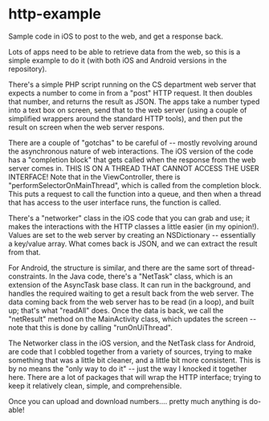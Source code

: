 # http-example
Sample code in iOS to post to the web, and get a response back.

Lots of apps need to be able to retrieve data from the web, so this is a simple example to do it (with both iOS and Android versions in the repository).

There's a simple PHP script running on the CS department web server that expects a number to come in from a "post" HTTP request. It then doubles that number, and returns the result as JSON.  The apps take a number typed into a text box on screen, send that to the web server (using a couple of simplified wrappers around the standard HTTP tools), and then put the result on screen when the web server respons.

There are a couple of "gotchas" to be careful of -- mostly revolving around the asynchronous nature of web interactions.  The iOS version of the code has a "completion block" that gets called when the response from the web server comes in.  THIS IS ON A THREAD THAT CANNOT ACCESS THE USER INTERFACE!  Note that in the ViewController, there is "performSelectorOnMainThread", which is called from the completion block.  This puts a request to call the function into a queue, and then when a thread that has access to the user interface runs, the function is called.

There's a "networker" class in the iOS code that you can grab and use; it makes the interactions with the HTTP classes a little easier (in my opinion!).  Values are set to the web server by creating an NSDictionary -- essentially a key/value array.  What comes back is JSON, and we can extract the result from that.

For Android, the structure is similar, and there are the same sort of thread-constraints.  In the Java code, there's a "NetTask" class, which is an extension of the AsyncTask base class.  It can run in the background, and handles the required waiting to get a result back from the web server. The data coming back from the web server has to be read (in a loop), and built up; that's what "readAll" does.  Once the data is back, we call the "netResult" method on the MainActivity class, which updates the screen -- note that this is done by calling "runOnUiThread".

The Networker class in the iOS version, and the NetTask class for Android, are code that I cobbled together from a variety of sources, trying to make something that was a little bit cleaner, and a little bit more consistent.  This is by no means the "only way to do it" -- just the way I knocked it together here.  There are a lot of packages that will wrap the HTTP interface; trying to keep it relatively clean, simple, and comprehensible.

Once you can upload and download numbers....  pretty much anything is do-able!
